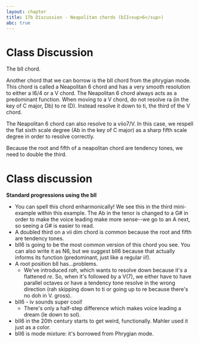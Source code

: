 ```yaml
---
layout: chapter
title: 17b Discussion - Neapolitan chords (bII<sup>6</sup>)
abc: true
---
```


# Class Discussion

The bII chord.

Another chord that we can borrow is the bII chord from the phrygian mode. This chord is called a Neapolitan 6 chord and has a very smooth resolution to either a I6/4 or a V chord. The Neapolitan 6 chord always acts as a predominant function. When moving to a V chord, do not resolve ra (in the key of C major, Db) to re (D). Instead resolve it down to ti, the third of the V chord. 

The Neapolitan 6 chord can also resolve to a viio7/V. In this case, we respell the flat sixth scale degree (Ab in the key of C major) as a sharp fifth scale degree in order to resolve correctly.

Because the root and fifth of a neapolitan chord are tendency tones, we need to double the third.


# Class discussion

**Standard progressions using the bII**
- You can spell this chord enharmonically! We see this in the third mini-example within this example. The Ab in the tenor is changed to a G# in order to make the voice leading make more sense--we go to an A next, so seeing a G# is easier to read.
- A doubled third on a vii dim chord is common because the root and fifth are tendency tones. 
- bII6 is going to be the most common version of this chord you see. You can also write it as N6, but we suggest bII6 because that actually informs its function (predominant, just like a regular ii!).
- A root position bII has...problems.
  - We've introduced *rah*, which wants to resolve down because it's a flattened *re*. So, when it's followed by a V(7), we either have to have parallel octaves or have a tendency tone resolve in the wrong direction (rah skipping down to ti or going up to re because there's no doh in V. gross).
- bII6 - iv sounds super cool!
  - There's only a half-step difference which makes voice leading a dream (le down to sol).
- bII6 in the 20th century starts to get weird, functionally. Mahler used it just as a color.
- bII6 is mode mixture: it's borrowed from Phrygian mode.

